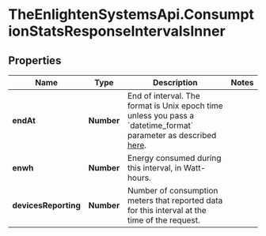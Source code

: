 # TheEnlightenSystemsApi.ConsumptionStatsResponseIntervalsInner

## Properties

Name | Type | Description | Notes
------------ | ------------- | ------------- | -------------
**endAt** | **Number** | End of interval. The format is Unix epoch time unless you pass a &#x60;datetime_format&#x60; parameter as described [here](https://developer.enphase.com/docs#Datetimes). | 
**enwh** | **Number** | Energy consumed during this interval, in Watt-hours. | 
**devicesReporting** | **Number** | Number of consumption meters that reported data for this interval at the time of the request. | 


